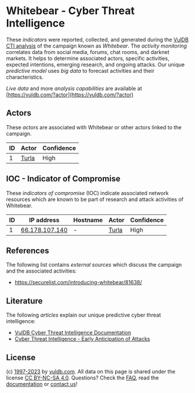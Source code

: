 # Whitebear - Cyber Threat Intelligence

These _indicators_ were reported, collected, and generated during the [VulDB CTI analysis](https://vuldb.com/?kb.cti) of the campaign known as _Whitebear_. The _activity monitoring_ correlates data from social media, forums, chat rooms, and darknet markets. It helps to determine associated actors, specific activities, expected intentions, emerging research, and ongoing attacks. Our unique _predictive model_ uses _big data_ to forecast activities and their characteristics.

_Live data_ and more _analysis capabilities_ are available at [https://vuldb.com/?actor](https://vuldb.com/?actor)

## Actors

These _actors_ are associated with Whitebear or other actors linked to the campaign.

ID | Actor | Confidence
-- | ----- | ----------
1 | [Turla](https://vuldb.com/?actor.turla) | High

## IOC - Indicator of Compromise

These _indicators of compromise_ (IOC) indicate associated network resources which are known to be part of research and attack activities of Whitebear.

ID | IP address | Hostname | Actor | Confidence
-- | ---------- | -------- | ----- | ----------
1 | [66.178.107.140](https://vuldb.com/?ip.66.178.107.140) | - | [Turla](https://vuldb.com/?actor.turla) | High

## References

The following list contains _external sources_ which discuss the campaign and the associated activities:

* https://securelist.com/introducing-whitebear/81638/

## Literature

The following _articles_ explain our unique predictive cyber threat intelligence:

* [VulDB Cyber Threat Intelligence Documentation](https://vuldb.com/?kb.cti)
* [Cyber Threat Intelligence - Early Anticipation of Attacks](https://www.scip.ch/en/?labs.20201022)

## License

(c) [1997-2023](https://vuldb.com/?kb.changelog) by [vuldb.com](https://vuldb.com/?kb.about). All data on this page is shared under the license [CC BY-NC-SA 4.0](https://creativecommons.org/licenses/by-nc-sa/4.0/). Questions? Check the [FAQ](https://vuldb.com/?kb.faq), read the [documentation](https://vuldb.com/?kb) or [contact us](https://vuldb.com/?contact)!
